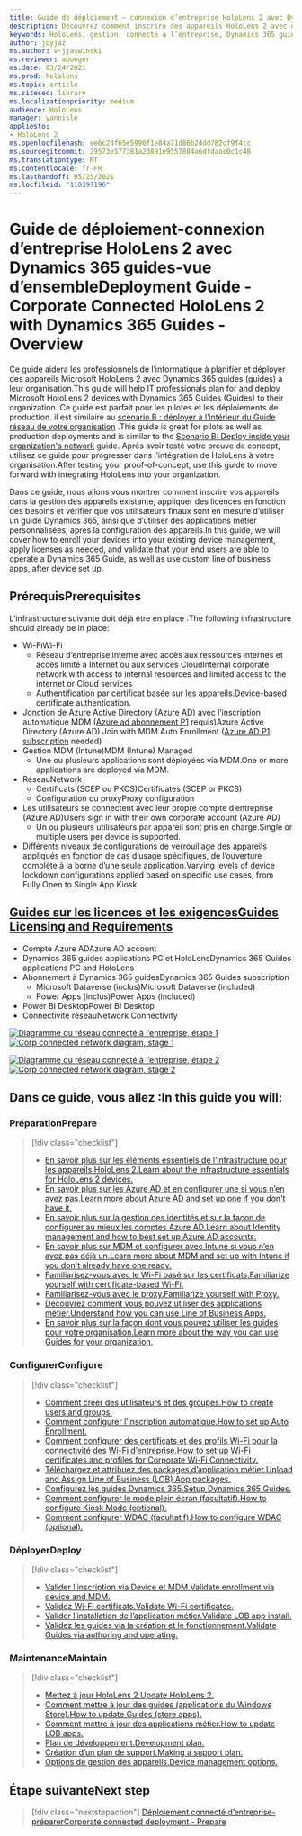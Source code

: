 ```yaml
---
title: Guide de déploiement – connexion d’entreprise HoloLens 2 avec Dynamics 365 guides-vue d’ensemble
description: Découvrez comment inscrire des appareils HoloLens 2 avec des guides Dynamics 365 sur un réseau connecté à l’entreprise.
keywords: HoloLens, gestion, connecté à l’entreprise, Dynamics 365 guides, AAD, Azure AD, MDM, gestion des appareils mobiles
author: joyjaz
ms.author: v-jjaswinski
ms.reviewer: aboeger
ms.date: 03/24/2021
ms.prod: hololens
ms.topic: article
ms.sitesec: library
ms.localizationpriority: medium
audience: HoloLens
manager: yannisle
appliesto:
- HoloLens 2
ms.openlocfilehash: ee6c24f65e5990f1e84a71d86b24dd782cf9f4cc
ms.sourcegitcommit: 29573e577381a23891e9557884a6dfdaac0c1c48
ms.translationtype: MT
ms.contentlocale: fr-FR
ms.lasthandoff: 05/25/2021
ms.locfileid: "110397196"
---
```

# <a name="deployment-guide---corporate-connected-hololens-2-with-dynamics-365-guides---overview"></a><span data-ttu-id="4284b-104">Guide de déploiement-connexion d’entreprise HoloLens 2 avec Dynamics 365 guides-vue d’ensemble</span><span class="sxs-lookup"><span data-stu-id="4284b-104">Deployment Guide - Corporate Connected HoloLens 2 with Dynamics 365 Guides - Overview</span></span>

<span data-ttu-id="4284b-105">Ce guide aidera les professionnels de l’informatique à planifier et déployer des appareils Microsoft HoloLens 2 avec Dynamics 365 guides (guides) à leur organisation.</span><span class="sxs-lookup"><span data-stu-id="4284b-105">This guide will help IT professionals plan for and deploy Microsoft HoloLens 2 devices with Dynamics 365 Guides (Guides) to their organization.</span></span> <span data-ttu-id="4284b-106">Ce guide est parfait pour les pilotes et les déploiements de production. il est similaire au [scénario B : déployer à l’intérieur du Guide réseau de votre organisation](https://docs.microsoft.com/hololens/common-scenarios#scenario-b-deploy-inside-your-organizations-network) .</span><span class="sxs-lookup"><span data-stu-id="4284b-106">This guide is great for pilots as well as production deployments and is similar to the [Scenario B: Deploy inside your organization's network](https://docs.microsoft.com/hololens/common-scenarios#scenario-b-deploy-inside-your-organizations-network) guide.</span></span> <span data-ttu-id="4284b-107">Après avoir testé votre preuve de concept, utilisez ce guide pour progresser dans l’intégration de HoloLens à votre organisation.</span><span class="sxs-lookup"><span data-stu-id="4284b-107">After testing your proof-of-concept, use this guide to move forward with integrating HoloLens into your organization.</span></span>

<span data-ttu-id="4284b-108">Dans ce guide, nous allons vous montrer comment inscrire vos appareils dans la gestion des appareils existante, appliquer des licences en fonction des besoins et vérifier que vos utilisateurs finaux sont en mesure d’utiliser un guide Dynamics 365, ainsi que d’utiliser des applications métier personnalisées, après la configuration des appareils.</span><span class="sxs-lookup"><span data-stu-id="4284b-108">In this guide, we will cover how to enroll your devices into your existing device management, apply licenses as needed, and validate that your end users are able to operate a Dynamics 365 Guide, as well as use custom line of business apps, after device set up.</span></span> 

## <a name="prerequisites"></a><span data-ttu-id="4284b-109">Prérequis</span><span class="sxs-lookup"><span data-stu-id="4284b-109">Prerequisites</span></span>

<span data-ttu-id="4284b-110">L’infrastructure suivante doit déjà être en place :</span><span class="sxs-lookup"><span data-stu-id="4284b-110">The following infrastructure should already be in place:</span></span>
- <span data-ttu-id="4284b-111">Wi-Fi</span><span class="sxs-lookup"><span data-stu-id="4284b-111">Wi-Fi</span></span>
    - <span data-ttu-id="4284b-112">Réseau d’entreprise interne avec accès aux ressources internes et accès limité à Internet ou aux services Cloud</span><span class="sxs-lookup"><span data-stu-id="4284b-112">Internal corporate network with access to internal resources and limited access to the internet or Cloud services</span></span>
    - <span data-ttu-id="4284b-113">Authentification par certificat basée sur les appareils.</span><span class="sxs-lookup"><span data-stu-id="4284b-113">Device-based certificate authentication.</span></span>
- <span data-ttu-id="4284b-114">Jonction de Azure Active Directory (Azure AD) avec l’inscription automatique MDM ([Azure ad abonnement P1](https://docs.microsoft.com/azure/active-directory/fundamentals/active-directory-whatis) requis)</span><span class="sxs-lookup"><span data-stu-id="4284b-114">Azure Active Directory (Azure AD) Join with MDM Auto Enrollment ([Azure AD P1 subscription](https://docs.microsoft.com/azure/active-directory/fundamentals/active-directory-whatis) needed)</span></span>
- <span data-ttu-id="4284b-115">Gestion MDM (Intune)</span><span class="sxs-lookup"><span data-stu-id="4284b-115">MDM (Intune) Managed</span></span>
    - <span data-ttu-id="4284b-116">Une ou plusieurs applications sont déployées via MDM.</span><span class="sxs-lookup"><span data-stu-id="4284b-116">One or more applications are deployed via MDM.</span></span>
- <span data-ttu-id="4284b-117">Réseau</span><span class="sxs-lookup"><span data-stu-id="4284b-117">Network</span></span> 
    - <span data-ttu-id="4284b-118">Certificats (SCEP ou PKCS)</span><span class="sxs-lookup"><span data-stu-id="4284b-118">Certificates (SCEP or PKCS)</span></span>
    - <span data-ttu-id="4284b-119">Configuration du proxy</span><span class="sxs-lookup"><span data-stu-id="4284b-119">Proxy configuration</span></span>
- <span data-ttu-id="4284b-120">Les utilisateurs se connectent avec leur propre compte d’entreprise (Azure AD)</span><span class="sxs-lookup"><span data-stu-id="4284b-120">Users sign in with their own corporate account (Azure AD)</span></span>
    - <span data-ttu-id="4284b-121">Un ou plusieurs utilisateurs par appareil sont pris en charge.</span><span class="sxs-lookup"><span data-stu-id="4284b-121">Single or multiple users per device is supported.</span></span>
- <span data-ttu-id="4284b-122">Différents niveaux de configurations de verrouillage des appareils appliqués en fonction de cas d’usage spécifiques, de l’ouverture complète à la borne d’une seule application.</span><span class="sxs-lookup"><span data-stu-id="4284b-122">Varying levels of device lockdown configurations applied based on specific use cases, from Fully Open to Single App Kiosk.</span></span>

## <a name="guides-licensing-and-requirements"></a>[<span data-ttu-id="4284b-123">Guides sur les licences et les exigences</span><span class="sxs-lookup"><span data-stu-id="4284b-123">Guides Licensing and Requirements</span></span>](https://docs.microsoft.com/dynamics365/mixed-reality/guides/requirements#licensing-and-product-requirements)
- <span data-ttu-id="4284b-124">Compte Azure AD</span><span class="sxs-lookup"><span data-stu-id="4284b-124">Azure AD account</span></span>
- <span data-ttu-id="4284b-125">Dynamics 365 guides applications PC et HoloLens</span><span class="sxs-lookup"><span data-stu-id="4284b-125">Dynamics 365 Guides applications PC and HoloLens</span></span>
- <span data-ttu-id="4284b-126">Abonnement à Dynamics 365 guides</span><span class="sxs-lookup"><span data-stu-id="4284b-126">Dynamics 365 Guides subscription</span></span>
    - <span data-ttu-id="4284b-127">Microsoft Dataverse (inclus)</span><span class="sxs-lookup"><span data-stu-id="4284b-127">Microsoft Dataverse (included)</span></span>
    - <span data-ttu-id="4284b-128">Power Apps (inclus)</span><span class="sxs-lookup"><span data-stu-id="4284b-128">Power Apps (included)</span></span>
- <span data-ttu-id="4284b-129">Power BI Desktop</span><span class="sxs-lookup"><span data-stu-id="4284b-129">Power BI Desktop</span></span>
- <span data-ttu-id="4284b-130">Connectivité réseau</span><span class="sxs-lookup"><span data-stu-id="4284b-130">Network Connectivity</span></span>

<span data-ttu-id="4284b-131">[![Diagramme du réseau connecté à l’entreprise, étape 1 ](./images/deployment-guides-revised-scenario-b-01-1.png)](./images/deployment-guides-revised-scenario-b-01-1.png#lightbox)</span><span class="sxs-lookup"><span data-stu-id="4284b-131">[ ![Corp connected network diagram, stage 1](./images/deployment-guides-revised-scenario-b-01-1.png) ](./images/deployment-guides-revised-scenario-b-01-1.png#lightbox)</span></span>

<span data-ttu-id="4284b-132">[![Diagramme du réseau connecté à l’entreprise, étape 2 ](./images/deployment-guides-revised-scenario-b-02-1.png)](./images/deployment-guides-revised-scenario-b-02-1.png#lightbox)</span><span class="sxs-lookup"><span data-stu-id="4284b-132">[ ![Corp connected network diagram, stage 2](./images/deployment-guides-revised-scenario-b-02-1.png) ](./images/deployment-guides-revised-scenario-b-02-1.png#lightbox)</span></span>

## <a name="in-this-guide-you-will"></a><span data-ttu-id="4284b-133">Dans ce guide, vous allez :</span><span class="sxs-lookup"><span data-stu-id="4284b-133">In this guide you will:</span></span>
### <a name="prepare"></a><span data-ttu-id="4284b-134">Préparation</span><span class="sxs-lookup"><span data-stu-id="4284b-134">Prepare</span></span>
> [!div class="checklist"]
>- [<span data-ttu-id="4284b-135">En savoir plus sur les éléments essentiels de l’infrastructure pour les appareils HoloLens 2.</span><span class="sxs-lookup"><span data-stu-id="4284b-135">Learn about the infrastructure essentials for HoloLens 2 devices.</span></span>](hololens2-corp-connected-prepare.md#infrastructure-essentials)
>- [<span data-ttu-id="4284b-136">En savoir plus sur les Azure AD et en configurer une si vous n’en avez pas.</span><span class="sxs-lookup"><span data-stu-id="4284b-136">Learn more about Azure AD and set up one if you don't have it.</span></span>](hololens2-corp-connected-prepare.md#azure-active-directory)
>- [<span data-ttu-id="4284b-137">En savoir plus sur la gestion des identités et sur la façon de configurer au mieux les comptes Azure AD.</span><span class="sxs-lookup"><span data-stu-id="4284b-137">Learn about Identity management and how to best set up Azure AD accounts.</span></span>](hololens2-corp-connected-prepare.md#identity-management)
>- [<span data-ttu-id="4284b-138">En savoir plus sur MDM et configurer avec Intune si vous n’en avez pas déjà un.</span><span class="sxs-lookup"><span data-stu-id="4284b-138">Learn more about MDM and set up with Intune if you don't already have one ready.</span></span>](hololens2-corp-connected-prepare.md#mobile-device-management)
>- [<span data-ttu-id="4284b-139">Familiarisez-vous avec le Wi-Fi basé sur les certificats.</span><span class="sxs-lookup"><span data-stu-id="4284b-139">Familiarize yourself with certificate-based Wi-Fi.</span></span>](hololens2-corp-connected-prepare.md#certificates)
>- [<span data-ttu-id="4284b-140">Familiarisez-vous avec le proxy.</span><span class="sxs-lookup"><span data-stu-id="4284b-140">Familiarize yourself with Proxy.</span></span>](hololens2-corp-connected-prepare.md#proxy)
>- [<span data-ttu-id="4284b-141">Découvrez comment vous pouvez utiliser des applications métier.</span><span class="sxs-lookup"><span data-stu-id="4284b-141">Understand how you can use Line of Business Apps.</span></span>](hololens2-corp-connected-prepare.md#line-of-business-apps)
>- [<span data-ttu-id="4284b-142">En savoir plus sur la façon dont vous pouvez utiliser les guides pour votre organisation.</span><span class="sxs-lookup"><span data-stu-id="4284b-142">Learn more about the way you can use Guides for your organization.</span></span>](hololens2-corp-connected-prepare.md#guides-playbook)
### <a name="configure"></a><span data-ttu-id="4284b-143">Configurer</span><span class="sxs-lookup"><span data-stu-id="4284b-143">Configure</span></span>
> [!div class="checklist"]
>- [<span data-ttu-id="4284b-144">Comment créer des utilisateurs et des groupes.</span><span class="sxs-lookup"><span data-stu-id="4284b-144">How to create users and groups.</span></span>](hololens2-corp-connected-configure.md#azure-users-and-groups)
>- [<span data-ttu-id="4284b-145">Comment configurer l’inscription automatique.</span><span class="sxs-lookup"><span data-stu-id="4284b-145">How to set up Auto Enrollment.</span></span>](hololens2-corp-connected-configure.md#auto-enrollment-on-hololens-2)
>- [<span data-ttu-id="4284b-146">Comment configurer des certificats et des profils Wi-Fi pour la connectivité des Wi-Fi d’entreprise.</span><span class="sxs-lookup"><span data-stu-id="4284b-146">How to set up Wi-Fi certificates and profiles for Corporate Wi-Fi Connectivity.</span></span>](hololens2-corp-connected-configure.md#corporate-wi-fi-connectivity)
>- [<span data-ttu-id="4284b-147">Téléchargez et attribuez des packages d’application métier.</span><span class="sxs-lookup"><span data-stu-id="4284b-147">Upload and Assign Line of Business (LOB) App packages.</span></span>](hololens2-corp-connected-configure.md#app-deployment)
>- [<span data-ttu-id="4284b-148">Configurez les guides Dynamics 365.</span><span class="sxs-lookup"><span data-stu-id="4284b-148">Setup Dynamics 365 Guides.</span></span>](hololens2-corp-connected-configure.md#setup-guides-application-licenses-dataverse-and-authoring)
>- [<span data-ttu-id="4284b-149">Comment configurer le mode plein écran (facultatif).</span><span class="sxs-lookup"><span data-stu-id="4284b-149">How to configure Kiosk Mode (optional).</span></span>](hololens2-corp-connected-configure.md#optional-kiosk-mode)
>- [<span data-ttu-id="4284b-150">Comment configurer WDAC (facultatif).</span><span class="sxs-lookup"><span data-stu-id="4284b-150">How to configure WDAC (optional).</span></span>](hololens2-corp-connected-configure.md#optional-wdac)
### <a name="deploy"></a><span data-ttu-id="4284b-151">Déployer</span><span class="sxs-lookup"><span data-stu-id="4284b-151">Deploy</span></span>
> [!div class="checklist"]
>-  [<span data-ttu-id="4284b-152">Valider l’inscription via Device et MDM.</span><span class="sxs-lookup"><span data-stu-id="4284b-152">Validate enrollment via device and MDM.</span></span>](hololens2-corp-connected-deploy.md#enrollment-validation)
>-  [<span data-ttu-id="4284b-153">Validez Wi-Fi certificats.</span><span class="sxs-lookup"><span data-stu-id="4284b-153">Validate Wi-Fi certificates.</span></span>](hololens2-corp-connected-deploy.md#wi-fi-certificate-validation)
>-  [<span data-ttu-id="4284b-154">Valider l’installation de l’application métier.</span><span class="sxs-lookup"><span data-stu-id="4284b-154">Validate LOB app install.</span></span>](hololens2-corp-connected-deploy.md#validate-lob-app-install)
>-  [<span data-ttu-id="4284b-155">Validez les guides via la création et le fonctionnement.</span><span class="sxs-lookup"><span data-stu-id="4284b-155">Validate Guides via authoring and operating.</span></span>](hololens2-corp-connected-deploy.md#validate-dynamics-365-guides)
### <a name="maintain"></a><span data-ttu-id="4284b-156">Maintenance</span><span class="sxs-lookup"><span data-stu-id="4284b-156">Maintain</span></span>
> [!div class="checklist"]
>- [<span data-ttu-id="4284b-157">Mettez à jour HoloLens 2.</span><span class="sxs-lookup"><span data-stu-id="4284b-157">Update HoloLens 2.</span></span>](hololens2-corp-connected-maintain.md#update-hololens)
>- [<span data-ttu-id="4284b-158">Comment mettre à jour des guides (applications du Windows Store).</span><span class="sxs-lookup"><span data-stu-id="4284b-158">How to update Guides (store apps).</span></span>](hololens2-corp-connected-maintain.md#how-to-update-dynamics-365-guides-and-other-store-apps)
>- [<span data-ttu-id="4284b-159">Comment mettre à jour des applications métier.</span><span class="sxs-lookup"><span data-stu-id="4284b-159">How to update LOB apps.</span></span>](hololens2-corp-connected-maintain.md#how-to-update-lob-apps) 
>- [<span data-ttu-id="4284b-160">Plan de développement.</span><span class="sxs-lookup"><span data-stu-id="4284b-160">Development plan.</span></span>](hololens2-corp-connected-maintain.md#development-plan) 
>- [<span data-ttu-id="4284b-161">Création d’un plan de support.</span><span class="sxs-lookup"><span data-stu-id="4284b-161">Making a support plan.</span></span>](hololens2-corp-connected-maintain.md#support-plan)
>- [<span data-ttu-id="4284b-162">Options de gestion des appareils.</span><span class="sxs-lookup"><span data-stu-id="4284b-162">Device management options.</span></span>](hololens2-corp-connected-maintain.md#device-management)

## <a name="next-step"></a><span data-ttu-id="4284b-163">Étape suivante</span><span class="sxs-lookup"><span data-stu-id="4284b-163">Next step</span></span> 
> [!div class="nextstepaction"]
> [<span data-ttu-id="4284b-164">Déploiement connecté d’entreprise-préparer</span><span class="sxs-lookup"><span data-stu-id="4284b-164">Corporate connected deployment - Prepare</span></span>](hololens2-corp-connected-prepare.md)
